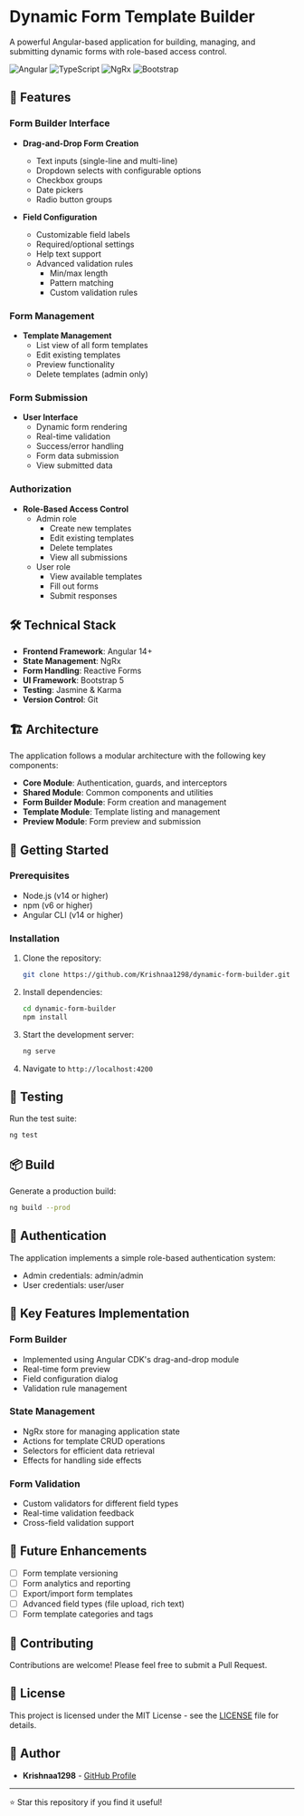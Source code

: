 # Dynamic Form Template Builder

A powerful Angular-based application for building, managing, and submitting dynamic forms with role-based access control.

![Angular](https://img.shields.io/badge/Angular-14+-DD0031?style=for-the-badge&logo=angular&logoColor=white)
![TypeScript](https://img.shields.io/badge/TypeScript-007ACC?style=for-the-badge&logo=typescript&logoColor=white)
![NgRx](https://img.shields.io/badge/NgRx-764ABC?style=for-the-badge&logo=ngrx&logoColor=white)
![Bootstrap](https://img.shields.io/badge/Bootstrap-563D7C?style=for-the-badge&logo=bootstrap&logoColor=white)

## 🚀 Features

### Form Builder Interface
- **Drag-and-Drop Form Creation**
  - Text inputs (single-line and multi-line)
  - Dropdown selects with configurable options
  - Checkbox groups
  - Date pickers
  - Radio button groups

- **Field Configuration**
  - Customizable field labels
  - Required/optional settings
  - Help text support
  - Advanced validation rules
    - Min/max length
    - Pattern matching
    - Custom validation rules

### Form Management
- **Template Management**
  - List view of all form templates
  - Edit existing templates
  - Preview functionality
  - Delete templates (admin only)

### Form Submission
- **User Interface**
  - Dynamic form rendering
  - Real-time validation
  - Success/error handling
  - Form data submission
  - View submitted data

### Authorization
- **Role-Based Access Control**
  - Admin role
    - Create new templates
    - Edit existing templates
    - Delete templates
    - View all submissions
  - User role
    - View available templates
    - Fill out forms
    - Submit responses

## 🛠️ Technical Stack

- **Frontend Framework**: Angular 14+
- **State Management**: NgRx
- **Form Handling**: Reactive Forms
- **UI Framework**: Bootstrap 5
- **Testing**: Jasmine & Karma
- **Version Control**: Git

## 🏗️ Architecture

The application follows a modular architecture with the following key components:

- **Core Module**: Authentication, guards, and interceptors
- **Shared Module**: Common components and utilities
- **Form Builder Module**: Form creation and management
- **Template Module**: Template listing and management
- **Preview Module**: Form preview and submission

## 🚀 Getting Started

### Prerequisites

- Node.js (v14 or higher)
- npm (v6 or higher)
- Angular CLI (v14 or higher)

### Installation

1. Clone the repository:
   ```bash
   git clone https://github.com/Krishnaa1298/dynamic-form-builder.git
   ```

2. Install dependencies:
   ```bash
   cd dynamic-form-builder
   npm install
   ```

3. Start the development server:
   ```bash
   ng serve
   ```

4. Navigate to `http://localhost:4200`

## 🧪 Testing

Run the test suite:
```bash
ng test
```

## 📦 Build

Generate a production build:
```bash
ng build --prod
```

## 🔑 Authentication

The application implements a simple role-based authentication system:
- Admin credentials: admin/admin
- User credentials: user/user

## 🎯 Key Features Implementation

### Form Builder
- Implemented using Angular CDK's drag-and-drop module
- Real-time form preview
- Field configuration dialog
- Validation rule management

### State Management
- NgRx store for managing application state
- Actions for template CRUD operations
- Selectors for efficient data retrieval
- Effects for handling side effects

### Form Validation
- Custom validators for different field types
- Real-time validation feedback
- Cross-field validation support

## 📝 Future Enhancements

- [ ] Form template versioning
- [ ] Form analytics and reporting
- [ ] Export/import form templates
- [ ] Advanced field types (file upload, rich text)
- [ ] Form template categories and tags

## 🤝 Contributing

Contributions are welcome! Please feel free to submit a Pull Request.

## 📄 License

This project is licensed under the MIT License - see the [LICENSE](LICENSE) file for details.

## 👥 Author

- **Krishnaa1298** - [GitHub Profile](https://github.com/Krishnaa1298)

---

⭐ Star this repository if you find it useful!
